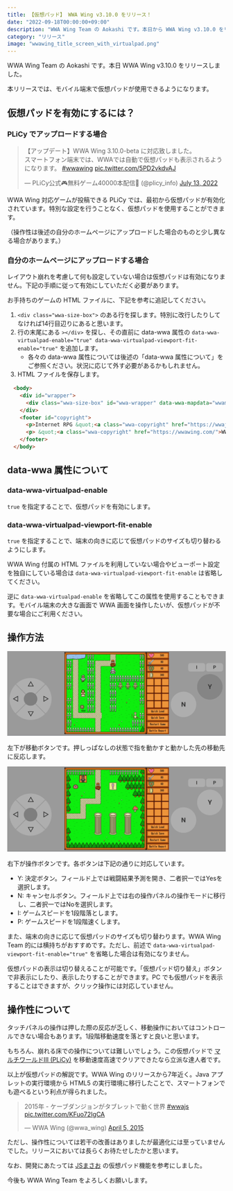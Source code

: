 ```yaml
---
title: 【仮想パッド】 WWA Wing v3.10.0 をリリース！
date: "2022-09-18T00:00:00+09:00"
description: "WWA Wing Team の Aokashi です。本日から WWA Wing v3.10.0 をリリースしました。本リリースではモバイルデバイスで仮想パッドが使用できるようになります。"
category: "リリース"
image: "wwawing_title_screen_with_virtualpad.png"
---
```


WWA Wing Team の Aokashi です。本日 WWA Wing v3.10.0 をリリースしました。

本リリースでは、モバイル端末で仮想パッドが使用できるようになります。

## 仮想パッドを有効にするには？

### PLiCy でアップロードする場合

<blockquote class="twitter-tweet"><p lang="ja" dir="ltr">【アップデート】WWA Wing 3.10.0-beta に対応致しました。<br>スマートフォン端末では、WWAでは自動で仮想パッドも表示されるようになります。 <a href="https://twitter.com/hashtag/wwawing?src=hash&amp;ref_src=twsrc%5Etfw">#wwawing</a> <a href="https://t.co/5PD2vkdvAJ">pic.twitter.com/5PD2vkdvAJ</a></p>&mdash; PLiCy公式🎮無料ゲーム40000本配信🎉 (@plicy_info) <a href="https://twitter.com/plicy_info/status/1547187358503964672?ref_src=twsrc%5Etfw">July 13, 2022</a></blockquote>

WWA Wing 対応ゲームが投稿できる PLiCy では、最初から仮想パッドが有効化されています。特別な設定を行うことなく、仮想パッドを使用することができます。

（操作性は後述の自分のホームページにアップロードした場合のものと少し異なる場合があります。）

### 自分のホームページにアップロードする場合

レイアウト崩れを考慮して何も設定していない場合は仮想パッドは有効になりません。下記の手順に従って有効にしていただく必要があります。

お手持ちのゲームの HTML ファイルに、下記を参考に追記してください。

1. `<div class="wwa-size-box">` のある行を探します。特別に改行したりしてなければ14行目辺りにあると思います。
2. 行の末尾にある `></div>` を探し、その直前に data-wwa 属性の `data-wwa-virtualpad-enable="true" data-wwa-virtualpad-viewport-fit-enable="true"` を追加します。
    - 各々の data-wwa 属性については後述の「data-wwa 属性について」をご参照ください。状況に応じて外す必要があるかもしれません。
3. HTML ファイルを保存します。

```html
  <body>
    <div id="wrapper">
      <div class="wwa-size-box" id="wwa-wrapper" data-wwa-mapdata="wwamap.dat" data-wwa-urlgate-enable="true" data-wwa-title-img="cover.gif" data-wwa-autosave="200" data-wwa-virtualpad-enable="true" data-wwa-virtualpad-viewport-fit-enable="true"></div>
    </div>
    <footer id="copyright">
      <p>Internet RPG &quot;<a class="wwa-copyright" href="https://wwajp.com/">World Wide Adventure</a>&quot; 1996-2016 &copy; NAO</p>
      <p> &quot;<a class="wwa-copyright" href="https://wwawing.com/">WWA Wing</a>&quot; 2013-2022 &copy; WWA Wing Team</p>
    </footer>
  </body>
```

## data-wwa 属性について

### data-wwa-virtualpad-enable

`true` を指定することで、仮想パッドを有効にします。

### data-wwa-virtualpad-viewport-fit-enable

`true` を指定することで、端末の向きに応じて仮想パッドのサイズも切り替わるようにします。

WWA Wing 付属の HTML ファイルを利用していない場合やビューポート設定を独自にしている場合は `data-wwa-virtualpad-viewport-fit-enable` は省略してください。

逆に `data-wwa-virtualpad-enable` を省略してこの属性を使用することもできます。モバイル端末の大きな画面で WWA 画面を操作したいが、仮想パッドが不要な場合にご利用ください。

## 操作方法

![wwawing_virtualpad_control_basic.gif](wwawing_virtualpad_control_basic.gif)

左下が移動ボタンです。押しっぱなしの状態で指を動かすと動かした先の移動先に反応します。

![wwawing_virtualpad_control_saving.gif](wwawing_virtualpad_control_saving.gif)

右下が操作ボタンです。各ボタンは下記の通りに対応しています。

- Y: 決定ボタン。フィールド上では戦闘結果予測を開き、二者択一ではYesを選択します。
- N: キャンセルボタン。フィールド上では右の操作パネルの操作モードに移行し、二者択一ではNoを選択します。
- I: ゲームスピードを1段階落とします。
- P: ゲームスピードを1段階速くします。

また、端末の向きに応じて仮想パッドのサイズも切り替わります。WWA Wing Team 的には横持ちがおすすめです。ただし、前述で `data-wwa-virtualpad-viewport-fit-enable="true"` を省略した場合は有効になりません。

仮想パッドの表示は切り替えることが可能です。「仮想パッド切り替え」ボタンで非表示にしたり、表示したりすることができます。PC でも仮想パッドを表示することはできますが、クリック操作には対応していません。

## 操作性について

タッチパネルの操作は押した際の反応が乏しく、移動操作においてはコントロールできない場合もあります。1段階移動速度を落とすと良いと思います。

もちろん、崩れる床での操作については難しいでしょう。この仮想パッドで [マルチワールドⅢ (PLiCy)](https://plicy.net/GamePlay/13361) を移動速度高速でクリアできたなら立派な達人者です。

以上が仮想パッドの解説です。WWA Wing のリリースから7年近く。Java アプレットの実行環境から HTML5 の実行環境に移行したことで、スマートフォンでも遊べるという利点が得られました。

<blockquote class="twitter-tweet"><p lang="ja" dir="ltr">2015年 - ケーブダンジョンがタブレットで動く世界 <a href="https://twitter.com/hashtag/wwajs?src=hash&amp;ref_src=twsrc%5Etfw">#wwajs</a> <a href="http://t.co/KFuo72IgCA">pic.twitter.com/KFuo72IgCA</a></p>&mdash; WWA Wing (@wwa_wing) <a href="https://twitter.com/wwa_wing/status/584684483728650241?ref_src=twsrc%5Etfw">April 5, 2015</a></blockquote>

ただし、操作性については若干の改善はありましたが最適化には至っていませんでした。リリースにおいては長らくお待たせしたかと思います。

なお、開発にあたっては [JSまさお](https://ryo-9399.github.io/) の仮想パッド機能を参考にしました。

今後も WWA Wing Team をよろしくお願いします。
